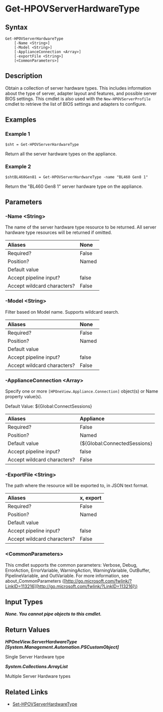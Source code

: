 ﻿---
description: Retrieve Server Hardware Type resource(s).
---

# Get-HPOVServerHardwareType

## Syntax

```text
Get-HPOVServerHardwareType
    [-Name <String>]
    [-Model <String>]
    [-ApplianceConnection <Array>]
    [-exportFile <String>]
    [<CommonParameters>]
```

## Description

Obtain a collection of server hardware types.  This includes information about the type of server, adapter layout and features, and possible server BIOS settings.  This cmdlet is also used with the `New-HPOVServerProfile` cmdlet to retrieve the list of BIOS settings and adapters to configure.

## Examples

###  Example 1 

```text
$sht = Get-HPOVServerHardwareType

```

Return all the server hardware types on the appliance.

###  Example 2 

```text
$shtBL460Gen81 = Get-HPOVServerHardwareType -name "BL460 Gen8 1"

```

Return the "BL460 Gen8 1" server hardware type on the appliance.

## Parameters

### -Name &lt;String&gt;

The name of the server hardware type resource to be returned.  All server hardware type resources will be returned if omitted.

| Aliases | None |
| :--- | :--- |
| Required? | False |
| Position? | Named |
| Default value |  |
| Accept pipeline input? | false |
| Accept wildcard characters? | False |

### -Model &lt;String&gt;

Filter based on Model name.  Supports wildcard search.

| Aliases | None |
| :--- | :--- |
| Required? | False |
| Position? | Named |
| Default value |  |
| Accept pipeline input? | false |
| Accept wildcard characters? | False |

### -ApplianceConnection &lt;Array&gt;

Specify one or more `[HPOneView.Appliance.Connection]` object(s) or Name property value(s).

Default Value: ${Global:ConnectSessions}

| Aliases | Appliance |
| :--- | :--- |
| Required? | False |
| Position? | Named |
| Default value | (${Global:ConnectedSessions} | ? Default) |
| Accept pipeline input? | false |
| Accept wildcard characters? | False |

### -ExportFile &lt;String&gt;

The path where the resource will be exported to, in JSON text format.

| Aliases | x, export |
| :--- | :--- |
| Required? | False |
| Position? | Named |
| Default value |  |
| Accept pipeline input? | false |
| Accept wildcard characters? | False |

### &lt;CommonParameters&gt;

This cmdlet supports the common parameters: Verbose, Debug, ErrorAction, ErrorVariable, WarningAction, WarningVariable, OutBuffer, PipelineVariable, and OutVariable. For more information, see about\_CommonParameters \([http://go.microsoft.com/fwlink/?LinkID=113216](http://go.microsoft.com/fwlink/?LinkID=113216)\)

## Input Types

_**None.  You cannot pipe objects to this cmdlet.**_

## Return Values

_**HPOneView.ServerHardwareType [System.Management.Automation.PSCustomObject]**_

Single Server Hardware type

_**System.Collections.ArrayList**_

Multiple Server Hardware types

## Related Links

* [Set-HPOVServerHardwareType](set-hpovserverhardwaretype.md)
